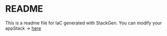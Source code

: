 # README
This is a readme file for IaC generated with StackGen.
You can modify your appStack -> [here](http://main.dev.stackgen.com/appstacks/f9db5ea7-5ce9-41cd-9491-429fcc50c39a)
